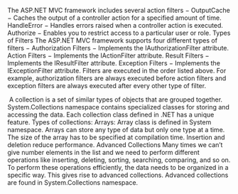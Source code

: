 
The ASP.NET MVC framework includes several action filters − OutputCache − Caches the output of a controller action for a specified amount of time.
HandleError − Handles errors raised when a controller action is executed. Authorize − Enables you to restrict access to a particular user or role.
Types of Filters The ASP.NET MVC framework supports four different types of filters − Authorization Filters − Implements
the IAuthorizationFilter attribute. Action Filters − Implements the IActionFilter attribute. Result Filters − Implements the IResultFilter attribute.
Exception Filters − Implements the IExceptionFilter attribute.
Filters are executed in the order listed above.
For example, authorization filters are always executed before action filters and exception filters are always executed after every other type of filter.

 A collection is a set of similar types of objects that are grouped together.
 System.Collections namespace contains specialized classes for storing and accessing the data. 
 Each collection class defined in .NET has a unique feature.
Types of collections:
Arrays: Array class is defined in System namespace. Arrays can store any type of data but only one type at a time.
The size of the array has to be specified at compilation time.
Insertion and deletion reduce performance.
Advanced Collections Many times we can’t give number elements in the list and we need to perform different operations like inserting, 
deleting, sorting, searching, comparing, and so on. To perform these operations efficiently, 
the data needs to be organized in a specific way. This gives rise to advanced collections. Advanced collections are found in System.Collections namespace. 

